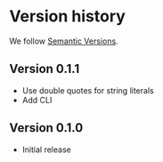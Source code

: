 # Version history

We follow [Semantic Versions](https://semver.org/).


## Version 0.1.1

- Use double quotes for string literals
- Add CLI

## Version 0.1.0

- Initial release
